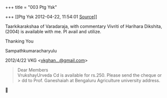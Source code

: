 +++
title = "003 Ptg Ysk"

+++
[[Ptg Ysk	2012-04-22, 11:54:01 [Source](https://groups.google.com/g/bvparishat/c/i2jQqQsI6hw)]]



Taarkikarakshaa of Varadaraja, with commentary Vivriti of Harihara Dikshita, (2004) is available with me. Pl avail and utilize.

Thanking You

Sampathkumaracharyulu  
  

2012/4/22 VKG \<[vkghan...@gmail.com]()\>  

> Dear Members  
> VrukshayUrveda Cd is available for rs.250. Please send the cheque or > dd to Prof. Ganeshaiah at Bengaluru Agriculture university address.  



